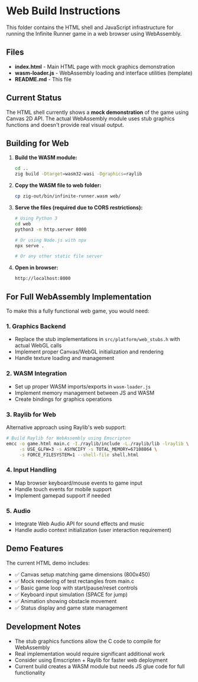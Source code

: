 # Web Build Instructions

This folder contains the HTML shell and JavaScript infrastructure for running the Infinite Runner game in a web browser using WebAssembly.

## Files

- **index.html** - Main HTML page with mock graphics demonstration
- **wasm-loader.js** - WebAssembly loading and interface utilities (template)
- **README.md** - This file

## Current Status

The HTML shell currently shows a **mock demonstration** of the game using Canvas 2D API. The actual WebAssembly module uses stub graphics functions and doesn't provide real visual output.

## Building for Web

1. **Build the WASM module:**
   ```bash
   cd ..
   zig build -Dtarget=wasm32-wasi -Dgraphics=raylib
   ```

2. **Copy the WASM file to web folder:**
   ```bash
   cp zig-out/bin/infinite-runner.wasm web/
   ```

3. **Serve the files (required due to CORS restrictions):**
   ```bash
   # Using Python 3
   cd web
   python3 -m http.server 8000
   
   # Or using Node.js with npx
   npx serve .
   
   # Or any other static file server
   ```

4. **Open in browser:**
   ```
   http://localhost:8000
   ```

## For Full WebAssembly Implementation

To make this a fully functional web game, you would need:

### 1. Graphics Backend
- Replace the stub implementations in `src/platform/web_stubs.h` with actual WebGL calls
- Implement proper Canvas/WebGL initialization and rendering
- Handle texture loading and management

### 2. WASM Integration
- Set up proper WASM imports/exports in `wasm-loader.js`
- Implement memory management between JS and WASM
- Create bindings for graphics operations

### 3. Raylib for Web
Alternative approach using Raylib's web support:
```bash
# Build Raylib for WebAssembly using Emscripten
emcc -o game.html main.c -I./raylib/include -L./raylib/lib -lraylib \
     -s USE_GLFW=3 -s ASYNCIFY -s TOTAL_MEMORY=67108864 \
     -s FORCE_FILESYSTEM=1 --shell-file shell.html
```

### 4. Input Handling
- Map browser keyboard/mouse events to game input
- Handle touch events for mobile support
- Implement gamepad support if needed

### 5. Audio
- Integrate Web Audio API for sound effects and music
- Handle audio context initialization (user interaction requirement)

## Demo Features

The current HTML demo includes:
- ✅ Canvas setup matching game dimensions (800x450)
- ✅ Mock rendering of test rectangles from main.c
- ✅ Basic game loop with start/pause/reset controls
- ✅ Keyboard input simulation (SPACE for jump)
- ✅ Animation showing obstacle movement
- ✅ Status display and game state management

## Development Notes

- The stub graphics functions allow the C code to compile for WebAssembly
- Real implementation would require significant additional work
- Consider using Emscripten + Raylib for faster web deployment
- Current build creates a WASM module but needs JS glue code for full functionality